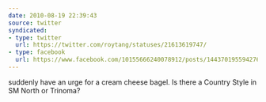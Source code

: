 ```yaml
---
date: 2010-08-19 22:39:43
source: twitter
syndicated:
- type: twitter
  url: https://twitter.com/roytang/statuses/21613619747/
- type: facebook
  url: https://www.facebook.com/10155666240078912/posts/144370195594276
---
```


suddenly have an urge for a cream cheese bagel. Is there a Country Style in SM North or Trinoma?